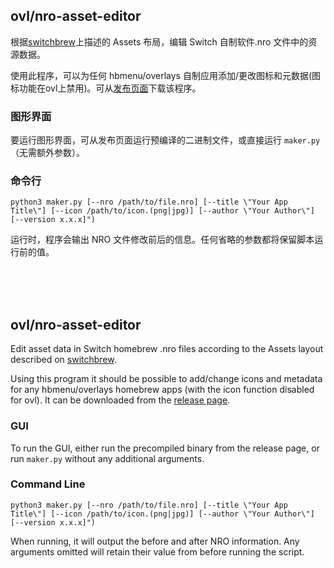 ## ovl/nro-asset-editor
根据[switchbrew](http://switchbrew.org/index.php?title=NRO#Assets)上描述的 Assets 布局，编辑 Switch 自制软件.nro 文件中的资源数据。

使用此程序，可以为任何 hbmenu/overlays 自制应用添加/更改图标和元数据(图标功能在ovl上禁用)。可从[发布页面](https://github.com/BadFish-HSrui/ovl-nro-asset-editor/releases)下载该程序。

### 图形界面
要运行图形界面，可从发布页面运行预编译的二进制文件，或直接运行 `maker.py`（无需额外参数）。 

### 命令行
```
python3 maker.py [--nro /path/to/file.nro] [--title \"Your App Title\"] [--icon /path/to/icon.(png|jpg)] [--author \"Your Author\"] [--version x.x.x]")
```

运行时，程序会输出 NRO 文件修改前后的信息。任何省略的参数都将保留脚本运行前的值。

<br>
<br>
<br>

## ovl/nro-asset-editor
Edit asset data in Switch homebrew .nro files according to the Assets layout described on [switchbrew](http://switchbrew.org/index.php?title=NRO#Assets).

Using this program it should be possible to add/change icons and metadata for any hbmenu/overlays homebrew apps (with the icon function disabled for ovl). It can be downloaded from the [release page](https://github.com/BadFish-HSrui/ovl-nro-asset-editor/releases).

### GUI
To run the GUI, either run the precompiled binary from the release page, or run `maker.py` without any additional arguments.

### Command Line
```
python3 maker.py [--nro /path/to/file.nro] [--title \"Your App Title\"] [--icon /path/to/icon.(png|jpg)] [--author \"Your Author\"] [--version x.x.x]")
```

When running, it will output the before and after NRO information. Any arguments omitted will retain their value from before running the script.

